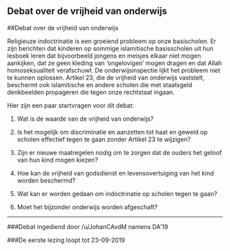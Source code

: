 ## Debat over de vrijheid van onderwijs 
 
##Debat over de vrijheid van onderwijs

Religieuze indoctrinatie is een groeiend probleem op onze basischolen. Er zijn berichten dat kinderen op sommige islamitische basisscholen uit hun lesboek leren dat bijvoorbeeld jongens en meisjes elkaar niet mogen aankijken, dat ze geen kleding van ‘ongelovigen’ mogen dragen en dat Allah homoseksualiteit verafschuwt. De onderwijsinspectie lijkt het probleem niet te kunnen oplossen. Artikel 23, die de vrijheid van onderwijs vaststelt, beschermt ook islamitische en andere scholen die met staatsgeld denkbeelden propageren die tegen onze rechtstaat ingaan.

Hier zijn een paar startvragen voor dit debat:

1. Wat is de waarde van de vrijheid van onderwijs?

2. Is het mogelijk om discriminatie en aanzetten tot haat en geweld op scholen effectief tegen te gaan zonder Artikel 23 te wijzigen?

3. Zijn er nieuwe maatregelen nodig om te zorgen dat de ouders het geloof van hun kind mogen kiezen?

4. Hoe kan de vrijheid van godsdienst en levensovertuiging van het kind worden beschermd?

5. Wat kan er worden gedaan om indoctrinatie op scholen tegen te gaan?

6. Moet het bijzonder onderwijs worden afgeschaft?

---
###Debat ingediend door /u/JohanCAvdM namens DA'19

###De eerste lezing loopt tot 23-09-2019